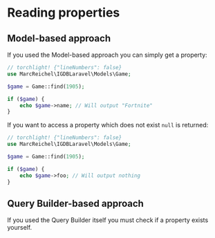 # Reading properties

## Model-based approach

If you used the Model-based approach you can simply get a property:

```php
// torchlight! {"lineNumbers": false}
use MarcReichel\IGDBLaravel\Models\Game;

$game = Game::find(1905);

if ($game) {
    echo $game->name; // Will output "Fortnite"
}
```

If you want to access a property which does not exist `null` is returned:

```php
// torchlight! {"lineNumbers": false}
use MarcReichel\IGDBLaravel\Models\Game;

$game = Game::find(1905);

if ($game) {
    echo $game->foo; // Will output nothing
}
```

## Query Builder-based approach

If you used the Query Builder itself you must check if a property exists
yourself.
